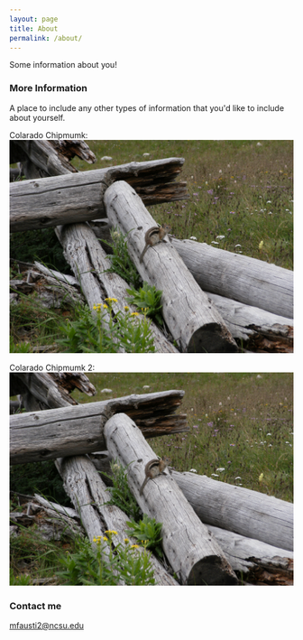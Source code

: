 ```yaml
---
layout: page
title: About
permalink: /about/
---
```


Some information about you!

### More Information

A place to include any other types of information that you'd like to include about yourself.

Colarado Chipmumk: ![](https://raw.githubusercontent.com/mfaustin/mfaustin.github.io/master/images/DSCF1412.JPG)

Colarado Chipmumk 2: ![](/images/DSCF1412.JPG)


### Contact me

[mfausti2@ncsu.edu](mailto:mfausti2@ncsu.edu)

